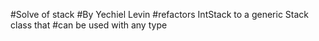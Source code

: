 #Solve of stack
#By Yechiel Levin
#refactors IntStack to a generic Stack class that
#can be used with any type
